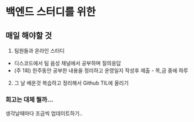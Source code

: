 # 백엔드 스터디를 위한

## 매일 해야할 것
1. 팀원들과 온라인 스터디
- 디스코드에서 팀 음성 채널에서 공부하며 질의응답
- (주 1회) 한주동안 공부한 내용을 정리하고 운영일지 작성후 제출 - 목,금 중에 하루

2. 그 날 배운것 복습하고 정리해서 Github TIL에 올리기


### 회고는 대체 뭘까...

생각날때마다 조금씩 업데이트하기..